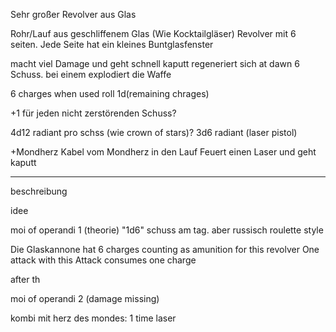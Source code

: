 Sehr großer Revolver aus Glas

Rohr/Lauf aus geschliffenem Glas (Wie Kocktailgläser)
Revolver mit 6 seiten. Jede Seite hat ein kleines Buntglasfenster

macht viel Damage und geht schnell kaputt
regeneriert sich at dawn
6 Schuss.
bei einem explodiert die Waffe

6 charges 
when used
roll 1d(remaining chrages)

+1 für jeden nicht zerstörenden Schuss?

4d12 radiant pro schss (wie crown of stars)?
3d6 radiant (laser pistol)


+Mondherz
Kabel vom Mondherz in den Lauf
Feuert einen Laser und geht kaputt

---

beschreibung

idee

moi of operandi 1 (theorie)
"1d6" schuss am tag. aber russisch roulette style

Die Glaskannone hat 6 charges counting as amunition for this revolver
One attack with this Attack consumes one charge

after th

moi of operandi 2 (damage missing)

kombi mit herz des mondes:
1 time laser